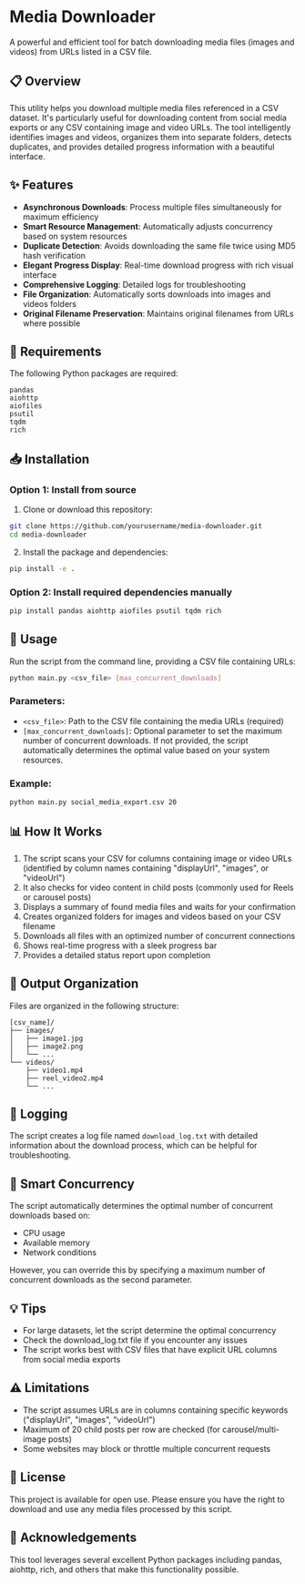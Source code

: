 # Media Downloader

A powerful and efficient tool for batch downloading media files (images and videos) from URLs listed in a CSV file.

## 📋 Overview

This utility helps you download multiple media files referenced in a CSV dataset. It's particularly useful for downloading content from social media exports or any CSV containing image and video URLs. The tool intelligently identifies images and videos, organizes them into separate folders, detects duplicates, and provides detailed progress information with a beautiful interface.

## ✨ Features

- **Asynchronous Downloads**: Process multiple files simultaneously for maximum efficiency
- **Smart Resource Management**: Automatically adjusts concurrency based on system resources
- **Duplicate Detection**: Avoids downloading the same file twice using MD5 hash verification
- **Elegant Progress Display**: Real-time download progress with rich visual interface
- **Comprehensive Logging**: Detailed logs for troubleshooting
- **File Organization**: Automatically sorts downloads into images and videos folders
- **Original Filename Preservation**: Maintains original filenames from URLs where possible

## 🔧 Requirements

The following Python packages are required:

```
pandas
aiohttp
aiofiles
psutil
tqdm
rich
```

## 📥 Installation

### Option 1: Install from source

1. Clone or download this repository:
```bash
git clone https://github.com/yourusername/media-downloader.git
cd media-downloader
```

2. Install the package and dependencies:
```bash
pip install -e .
```

### Option 2: Install required dependencies manually

```bash
pip install pandas aiohttp aiofiles psutil tqdm rich
```

## 🚀 Usage

Run the script from the command line, providing a CSV file containing URLs:

```bash
python main.py <csv_file> [max_concurrent_downloads]
```

### Parameters:

- `<csv_file>`: Path to the CSV file containing the media URLs (required)
- `[max_concurrent_downloads]`: Optional parameter to set the maximum number of concurrent downloads. If not provided, the script automatically determines the optimal value based on your system resources.

### Example:

```bash
python main.py social_media_export.csv 20
```

## 📊 How It Works

1. The script scans your CSV for columns containing image or video URLs (identified by column names containing "displayUrl", "images", or "videoUrl")
2. It also checks for video content in child posts (commonly used for Reels or carousel posts)
3. Displays a summary of found media files and waits for your confirmation
4. Creates organized folders for images and videos based on your CSV filename
5. Downloads all files with an optimized number of concurrent connections
6. Shows real-time progress with a sleek progress bar
7. Provides a detailed status report upon completion

## 📁 Output Organization

Files are organized in the following structure:

```
[csv_name]/
├── images/
│   ├── image1.jpg
│   ├── image2.png
│   └── ...
└── videos/
    ├── video1.mp4
    ├── reel_video2.mp4
    └── ...
```

## 📝 Logging

The script creates a log file named `download_log.txt` with detailed information about the download process, which can be helpful for troubleshooting.

## 🧠 Smart Concurrency

The script automatically determines the optimal number of concurrent downloads based on:
- CPU usage
- Available memory
- Network conditions

However, you can override this by specifying a maximum number of concurrent downloads as the second parameter.

## 💡 Tips

- For large datasets, let the script determine the optimal concurrency
- Check the download_log.txt file if you encounter any issues
- The script works best with CSV files that have explicit URL columns from social media exports

## ⚠️ Limitations

- The script assumes URLs are in columns containing specific keywords ("displayUrl", "images", "videoUrl")
- Maximum of 20 child posts per row are checked (for carousel/multi-image posts)
- Some websites may block or throttle multiple concurrent requests

## 📄 License

This project is available for open use. Please ensure you have the right to download and use any media files processed by this script.

## 🙏 Acknowledgements

This tool leverages several excellent Python packages including pandas, aiohttp, rich, and others that make this functionality possible.